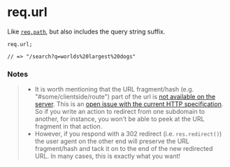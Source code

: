# req.url

Like [`req.path`](http://sailsjs.com/documentation/reference/req/req.path.html), but also includes the query string suffix.

```usage
req.url;

// => "/search?q=worlds%20largest%20dogs"
```


### Notes
> + It is worth mentioning that the URL fragment/hash (e.g. "#some/clientside/route") part of the url is [not available on the server](https://github.com/strongloop/express/issues/1083#issuecomment-5179035). This is an [open issue with the current HTTP specification](http://stackoverflow.com/a/2305927/486547). So if you write an action to redirect from one subdomain to another, for instance, you won't be able to peek at the URL fragment in that action.
> + However, if you respond with a 302 redirect (i.e. `res.redirect()`) the user agent on the other end will preserve the URL fragment/hash and tack it on to the end of the new redirected URL.  In many cases, this is exactly what you want!



<!--
This doesn't seem to be true anymore:

The querystring parser in Express/Connect removes the query string from the standard `req.url` in Node, so in Sails/Express/Koa/Connect, `req.url` is effectively a synonym for `req.path`.  Please see `req.path` for example usage.
-->



<docmeta name="displayName" value="req.url">
<docmeta name="pageType" value="property">

